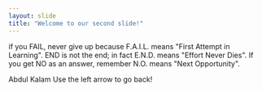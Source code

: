 ```yaml
---
layout: slide
title: "Welcome to our second slide!"
---
```

if you FAIL, never give up because F.A.I.L. means "First Attempt in Learning". END is not the end; in fact E.N.D. means "Effort Never Dies". If you get NO as an answer, remember N.O. means "Next Opportunity".

Abdul Kalam
Use the left arrow to go back!
